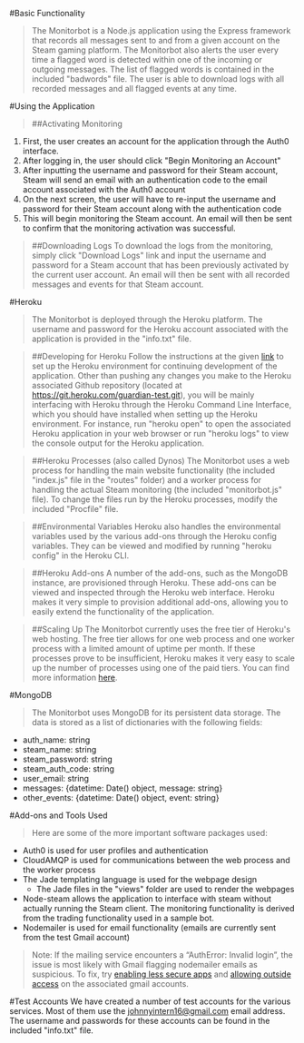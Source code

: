 #Basic Functionality
>The Monitorbot is a Node.js application using the Express framework that records all messages sent to and from a given account on the Steam gaming platform. The Monitorbot also alerts the user every time a flagged word is detected within one of the incoming or outgoing messages. The list of flagged words is contained in the included "badwords" file. The user is able to download logs with all recorded messages and all flagged events at any time. 

#Using the Application

> ##Activating Monitoring
 1. First, the user creates an account for the application through the
    Auth0 interface. 
 2. After logging in, the user should click "Begin Monitoring an Account"
 3. After inputting the username and password for their Steam account, Steam will send an email with an authentication code to the email account associated with the Auth0 account
 4. On the next screen, the user will have to re-input the username and password for their Steam account along with the authentication code
 5. This will begin monitoring the Steam account. An email will then be sent to confirm that the monitoring activation was successful.

>##Downloading Logs
To download the logs from the monitoring, simply click "Download Logs" link and input the username and password for a Steam account that has been previously activated by the current user account. An email will then be sent with all recorded messages and events for that Steam account. 

#Heroku

>The Monitorbot is deployed through the Heroku platform. The username and password for the Heroku account associated with the application is provided in the "info.txt" file. 

>##Developing for Heroku
Follow the instructions at the given [link](https://devcenter.heroku.com/articles/getting-started-with-nodejs#introduction) to set up the Heroku environment for continuing development of the application. Other than pushing any changes you make to the Heroku associated Github repository (located at https://git.heroku.com/guardian-test.git), you will be mainly interfacing with Heroku through the Heroku Command Line Interface, which you should have installed when setting up the Heroku environment. For instance, run "heroku open" to open the associated Heroku application in your web browser or run "heroku logs" to view the console output for the Heroku application.  

>##Heroku Processes (also called Dynos)
The Monitorbot uses a web process for handling the main website functionality (the included "index.js" file in the "routes" folder) and a worker process for handling the actual Steam monitoring (the included "monitorbot.js" file). To change the files run by the Heroku processes, modify the included "Procfile" file. 

>##Environmental Variables
Heroku also handles the environmental variables used by the various add-ons through the Heroku config variables. They can be viewed and modified by running "heroku config" in the Heroku CLI.  

>##Heroku Add-ons
A number of the add-ons, such as the MongoDB instance, are provisioned through Heroku. These add-ons can be viewed and inspected through the Heroku web interface. Heroku makes it very simple to provision additional add-ons, allowing you to easily extend the functionality of the application. 

>##Scaling Up
The Monitorbot currently uses the free tier of Heroku's web hosting. The free tier allows for one web process and one worker process with a limited amount of uptime per month. If these processes prove to be insufficient, Heroku makes it very easy to scale up the number of processes using one of the paid tiers.  You can find more information [here](https://devcenter.heroku.com/articles/scaling).


#MongoDB
>The Monitorbot uses MongoDB for its persistent data storage. The data is stored as a list of dictionaries with the following fields:
>
 - auth_name: string
 - steam_name: string
 - steam_password: string
 - steam_auth_code: string
 - user_email: string
 - messages: {datetime: Date() object, message: string}
 - other_events: {datetime: Date() object, event: string}

#Add-ons and Tools Used
>Here are some of the more important software packages used:
>
 - Auth0 is used for user profiles and authentication
 - CloudAMQP is used for communications between the web process and the worker process
 - The Jade templating language is used for the webpage design
	 - The Jade files in the "views" folder are used to render the webpages
 - Node-steam allows the application to interface with steam without actually running the Steam client. The monitoring functionality is derived from the trading functionality used in a sample bot. 
 - Nodemailer is used for email functionality (emails are currently sent from the test Gmail account) 
 >Note: If the mailing service encounters a “AuthError: Invalid login”, the issue is most likely with Gmail flagging nodemailer emails as suspicious. To fix, try [enabling less secure apps](https://www.google.com/settings/security/lesssecureapps) and [allowing outside access]( https://g.co/allowaccess) on the associated gmail accounts. 


#Test Accounts
We have created a number of test accounts for the various services. Most of them use the johnnyintern16@gmail.com email address. The username and passwords for these accounts can be found in the included "info.txt" file. 
